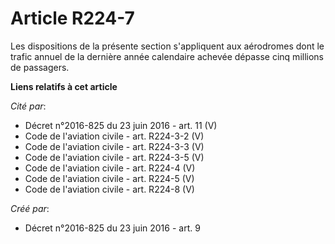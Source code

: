 # Article R224-7

Les dispositions de la présente section s'appliquent aux aérodromes dont le trafic annuel de la dernière année calendaire
achevée dépasse cinq millions de passagers.

**Liens relatifs à cet article**

_Cité par_:

  - Décret n°2016-825 du 23 juin 2016 - art. 11 (V)
  - Code de l'aviation civile - art. R224-3-2 (V)
  - Code de l'aviation civile - art. R224-3-3 (V)
  - Code de l'aviation civile - art. R224-3-5 (V)
  - Code de l'aviation civile - art. R224-4 (V)
  - Code de l'aviation civile - art. R224-5 (V)
  - Code de l'aviation civile - art. R224-8 (V)

_Créé par_:

  - Décret n°2016-825 du 23 juin 2016 - art. 9
